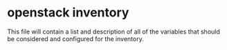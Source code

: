 # openstack inventory

This file will contain a list and description of all of the variables that should
be considered and configured for the inventory.

